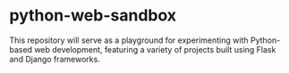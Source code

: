 # python-web-sandbox
 This repository will serve as a playground for experimenting with Python-based web development, featuring a variety of projects built using Flask and Django frameworks.
